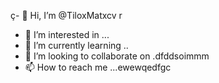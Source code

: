 ç- 👋 Hi, I’m @TiloxMatxcv r
- 👀 I’m interested in ...
- 🌱 I’m currently learning ..
- 💞️ I’m looking to collaborate on .dfddsoimmm
- 📫 How to reach me ...ewewqedfgc

<!---k
TiloxMat/TiloxMat is a ✨ special ✨ repository because its `README.md` (this file) appears on your GitHub profile.
You can click the Preview link to take a look at your changes.
--->
